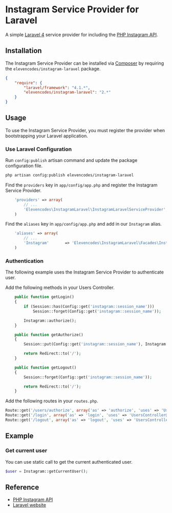 # Instagram Service Provider for Laravel

A simple [Laravel 4](http://laravel.com) service provider for including the [PHP Instagram API](https://github.com/galen/PHP-Instagram-API).

## Installation

The Instagram Service Provider can be installed via [Composer](http://getcomposer.org) by requiring the `elevencodes/instagram-laravel` package.

```json
{
	"require": {
		"laravel/framework": "4.1.*",
		"elevencodes/instagram-laravel": "2.*"
	}
}
```

## Usage

To use the Instagram Service Provider, you must register the provider when bootstrapping your Laravel application.

### Use Laravel Configuration

Run `config:publish` artisan command and update the package configuration file.

```bash
php artisan config:publish elevencodes/instagram-laravel
```

Find the `providers` key in `app/config/app.php` and register the Instagram Service Provider.

```php
    'providers' => array(
        // ...
        'Elevencodes\InstagramLaravel\InstagramLaravelServiceProvider',
    )
```

Find the `aliases` key in `app/config/app.php` and add in our `Instagram` alias.

```php
    'aliases' => array(
        // ...
        'Instagram' 	  => 'Elevencodes\InstagramLaravel\Facades\InstagramLaravel',
    )
```

### Authentication

The following example uses the Instagram Service Provider to authenticate user.

Add the following methods in your Users Controller.

```php
	public function getLogin()
	{
		if (Session::has(Config::get('instagram::session_name')))
			Session::forget(Config::get('instagram::session_name'));

		Instagram::authorize();
	}

	public function getAuthorize()
	{
		Session::put(Config::get('instagram::session_name'), Instagram::getAccessToken(Input::get('code')));

		return Redirect::to('/');
	}

	public function getLogout()
	{
		Session::forget(Config::get('instagram::session_name'));

		return Redirect::to('/');
	}
```

Add the following routes in your `routes.php`.

```php
Route::get('/users/authorize', array('as' => 'authorize', 'uses' => 'UsersController@getAuthorize'));
Route::get('/login', array('as' => 'login', 'uses' => 'UsersController@getLogin'));
Route::get('/logout', array('as' => 'logout', 'uses' => 'UsersController@getLogout'));
```

## Example

### Get current user

You can use static call to get the current authenticated user.

```php
$user = Instagram::getCurrentUser();
```

## Reference

* [PHP Instagram API](https://github.com/galen/PHP-Instagram-API)
* [Laravel website](http://laravel.com)
